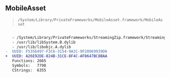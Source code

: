 ## MobileAsset

> `/System/Library/PrivateFrameworks/MobileAsset.framework/MobileAsset`

```diff

   - /System/Library/PrivateFrameworks/StreamingZip.framework/StreamingZip
   - /usr/lib/libSystem.B.dylib
   - /usr/lib/libobjc.A.dylib
-  UUID: F5356497-F3C6-3154-9A2C-9F28969939D6
+  UUID: A26E92DE-824B-31CE-8F4C-AF8647BC8BAA
   Functions: 2665
   Symbols:   7798
   CStrings:  6355

```
